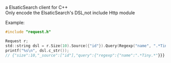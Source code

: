 
a ElsaticSearch client for C++  
Only encode the ElsaticSearch's DSL,not include Http module  

Example:
```c
#include "request.h"

Request r;
std::string dsl = r.Size(10).Source({"id"}).Query(Regexp("name", ".*Tiny.*"));
printf("%s\n", dsl.c_str());
// {"size":10,"_source":["id"],"query":{"regexp":{"name":".*Tiny.*"}}}
```
